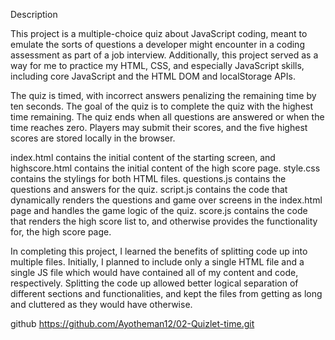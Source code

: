 Description

This project is a multiple-choice quiz about JavaScript coding, meant to emulate the sorts of questions a developer might encounter in a coding assessment as part of a job interview. Additionally, this project served as a way for me to practice my HTML, CSS, and especially JavaScript skills, including core JavaScript and the HTML DOM and localStorage APIs.

The quiz is timed, with incorrect answers penalizing the remaining time by ten seconds. The goal of the quiz is to complete the quiz with the highest time remaining. The quiz ends when all questions are answered or when the time reaches zero. Players may submit their scores, and the five highest scores are stored locally in the browser.

index.html contains the initial content of the starting screen, and highscore.html contains the initial content of the high score page. style.css contains the stylings for both HTML files. questions.js contains the questions and answers for the quiz. script.js contains the code that dynamically renders the questions and game over screens in the index.html page and handles the game logic of the quiz. score.js contains the code that renders the high score list to, and otherwise provides the functionality for, the high score page.

In completing this project, I learned the benefits of splitting code up into multiple files. Initially, I planned to include only a single HTML file and a single JS file which would have contained all of my content and code, respectively. Splitting the code up allowed better logical separation of different sections and functionalities, and kept the files from getting as long and cluttered as they would have otherwise.

github 
https://github.com/Ayotheman12/02-Quizlet-time.git
